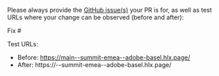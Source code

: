 Please always provide the [GitHub issue(s)](../issues) your PR is for, as well as test URLs where your change can be observed (before and after):

Fix #<gh-issue-id>

Test URLs:
- Before: https://main--summit-emea--adobe-basel.hlx.page/
- After: https://<branch>--summit-emea--adobe-basel.hlx.page/
